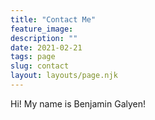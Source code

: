 ```yaml
---
title: "Contact Me"
feature_image: 
description: ""
date: 2021-02-21
tags: page
slug: contact
layout: layouts/page.njk
---
```


Hi! My name is Benjamin Galyen!
